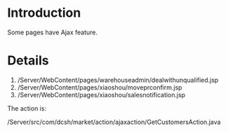 # Introduction #

Some pages have Ajax feature.


# Details #

1. /Server/WebContent/pages/warehouseadmin/dealwithunqualified.jsp
2. /Server/WebContent/pages/xiaoshou/moveprconfirm.jsp
3. /Server/WebContent/pages/xiaoshou/salesnotification.jsp

The action is:

/Server/src/com/dcsh/market/action/ajaxaction/GetCustomersAction.java